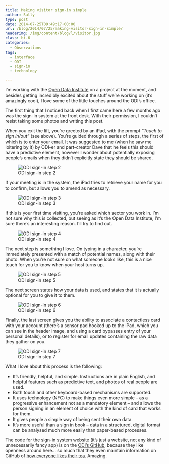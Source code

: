 ```yaml
---
title: Making visitor sign-in simple
author: Sally
type: post
date: 2014-07-25T09:49:17+00:00
url: /blog/2014/07/25/making-visitor-sign-in-simple/
headerimg: /img/content/blog/l/visitor.jpg
class: bi-6
categories:
  - Observations
tags:
  - interface
  - ODI
  - sign-in
  - technology

---
```

I’m working with the <a href="http://theodi.org" target="_blank">Open Data Institute</a> on a project at the moment, and besides getting incredibly excited about the stuff we’re working on (it’s amazingly cool), I love some of the little touches around the ODI’s office.

The first thing that I noticed back when I first came here a few months ago was the sign-in system at the front desk. With their permission, I couldn’t resist taking some photos and writing this post.

When you exit the lift, you’re greeted by an iPad, with the prompt _“Touch to sign in/out”_ (see above). You’re guided through a series of steps, the first of which is to enter your email. It was suggested to me (when he saw me loitering by it) by ODI-er and part-creator Dave that he feels this should have a predictive element, however I wonder about potentially exposing people’s emails when they didn’t explicitly state they should be shared.

<figure>
<img src="/img/content/blog/l/20140725-step2.jpg" alt="ODI sign-in step 2" />
<figcaption>ODI sign-in step 2</figcaption>
</figure>

If your meeting is in the system, the iPad tries to retrieve your name for you to confirm, but allows you to amend as necessary.

<figure>
<img src="/img/content/blog/l/20140725-step3.jpg" alt="ODI sign-in step 3" />
<figcaption>ODI sign-in step 3</figcaption>
</figure>

If this is your first time visiting, you’re asked which sector you work in. I’m not sure why this is collected, but seeing as it’s the Open Data Institute, I’m sure there’s an interesting reason. I&#8217;ll try to find out.

<figure>
<img src="/img/content/blog/l/20140725-step4.jpg" alt="ODI sign-in step 4" />
<figcaption>ODI sign-in step 4</figcaption>
</figure>

The next step is something I love. On typing in a character, you’re immediately presented with a match of potential names, along with their photo. When you’re not sure on what someone looks like, this is a nice touch for you to know when your host turns up.

<figure>
<img src="/img/content/blog/l/20140725-step5.jpg" alt="ODI sign-in step 5" />
<figcaption>ODI sign-in step 5</figcaption>
</figure>

The next screen states how your data is used, and states that it is actually optional for you to give it to them.

<figure>
<img src="/img/content/blog/l/20140725-step6.jpg" alt="ODI sign-in step 6" />
<figcaption>ODI sign-in step 6</figcaption>
</figure>

Finally, the last screen gives you the ability to associate a contactless card with your account (there’s a sensor pad hooked up to the iPad, which you can see in the header image, and using a card bypasses entry of your personal details), or to register for email updates containing the raw data they gather on you.

<figure>
<img src="/img/content/blog/l/20140725-step7.jpg" alt="ODI sign-in step 7" />
<figcaption>ODI sign-in step 7</figcaption>
</figure>

What I love about this process is the following:

  * It&#8217;s friendly, helpful, and simple. Instructions are in plain English, and helpful features such as predictive text, and photos of real people are used.
  * Both touch and other keyboard-based mechanisms are supported.
  * It uses technology (NFC) to make things even more simple &#8211; as a progressive enhancement not as a mandatory element &#8211; and allows the person signing in an element of choice with the kind of card that works for them.
  * It gives people a simple way of being sent their own data.
  * It&#8217;s more useful than a sign in book &#8211; data in a structured, digital format can be analysed much more easily than paper-based processes.

The code for the sign-in system website (it’s just a website, not any kind of unnecessarily fancy app) is on the <a href="https://github.com/theodi/signin-system" target="_blank">ODI&#8217;s GitHub</a>, because they like openness around here… so much that they even maintain information on GitHub of <a href="https://github.com/theodi/hot-drinks" target="_blank">how everyone likes their tea</a>. Amazing.
